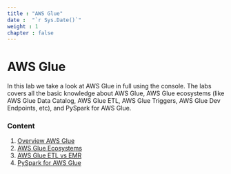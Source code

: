 ```yaml
---
title : "AWS Glue"
date :  "`r Sys.Date()`" 
weight : 1 
chapter : false
---
```

# AWS Glue

In this lab we take a look at AWS Glue in full using the console. The labs covers all the basic knowledge about AWS Glue, AWS Glue ecosystems (like AWS Glue Data Catalog, AWS Glue ETL, AWS Glue Triggers, AWS Glue Dev Endpoints, etc), and PySpark for AWS Glue. 

### Content
 1. [Overview AWS Glue](1-overview-aws-glue/)
 2. [AWS Glue Ecosystems](2-aws-glue-ecosystems/)
 3. [AWS Glue ETL vs EMR](3-aws-glue-etl-vs-emr/)
 4. [PySpark for AWS Glue](4-pyspark-for-aws-glue/)